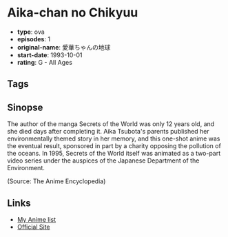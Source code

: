 # Aika-chan no Chikyuu

-   **type**: ova
-   **episodes**: 1
-   **original-name**: 愛華ちゃんの地球
-   **start-date**: 1993-10-01
-   **rating**: G - All Ages

## Tags

## Sinopse

The author of the manga Secrets of the World was only 12 years old, and she died days after completing it. Aika Tsubota's parents published her environmentally themed story in her memory, and this one-shot anime was the eventual result, sponsored in part by a charity opposing the pollution of the oceans. In 1995, Secrets of the World itself was animated as a two-part video series under the auspices of the Japanese Department of the Environment.

(Source: The Anime Encyclopedia)

## Links

-   [My Anime list](https://myanimelist.net/anime/38194/Aika-chan_no_Chikyuu)
-   [Official Site](http://www.geoc.jp/rashinban/syoseki_detail_36.html)
